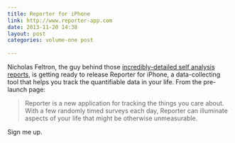 ```yaml
---
title: Reporter for iPhone
link: http://www.reporter-app.com
date: 2013-11-20 14:38
layout: post
categories: volume-one post
 
---
```



Nicholas Feltron, the guy behind those [incredibly-detailed self analysis reports](http://feltron.com/ar12_01.html), is getting ready to release Reporter for iPhone, a data-collecting tool that helps you track the quantifiable data in your life. From the pre-launch page:

> Reporter is a new application for tracking the things you care about. With a few randomly timed surveys each day, Reporter can illuminate aspects of your life that might be otherwise unmeasurable.

Sign me up.
